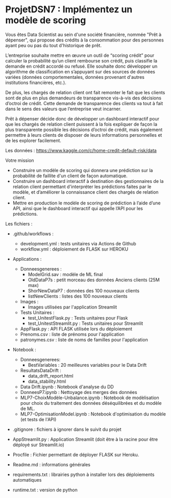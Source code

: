 # ProjetDSN7 : Implémentez un modèle de scoring

Vous êtes Data Scientist au sein d'une société financière, nommée "Prêt à dépenser", qui propose des crédits à la consommation pour des personnes ayant peu ou pas du tout d'historique de prêt.

L’entreprise souhaite mettre en œuvre un outil de “scoring crédit” pour calculer la probabilité qu’un client rembourse son crédit, puis classifie la demande en crédit accordé ou refusé. Elle souhaite donc développer un algorithme de classification en s’appuyant sur des sources de données variées (données comportementales, données provenant d'autres institutions financières, etc.).

De plus, les chargés de relation client ont fait remonter le fait que les clients sont de plus en plus demandeurs de transparence vis-à-vis des décisions d’octroi de crédit. Cette demande de transparence des clients va tout à fait dans le sens des valeurs que l’entreprise veut incarner.

Prêt à dépenser décide donc de développer un dashboard interactif pour que les chargés de relation client puissent à la fois expliquer de façon la plus transparente possible les décisions d’octroi de crédit, mais également permettre à leurs clients de disposer de leurs informations personnelles et de les explorer facilement. 

Les données : https://www.kaggle.com/c/home-credit-default-risk/data

Votre mission

- Construire un modèle de scoring qui donnera une prédiction sur la probabilité de faillite d'un client de façon automatique.
- Construire un dashboard interactif à destination des gestionnaires de la relation client permettant d'interpréter les prédictions faites par le modèle, et d’améliorer la connaissance client des chargés de relation client.
- Mettre en production le modèle de scoring de prédiction à l’aide d’une API, ainsi que le dashboard interactif qui appelle l’API pour les prédictions.


Les fichiers :

- .github/workflows :
	- development.yml : tests unitaires via Actions de Github
	- workflow.yml : déploiement de FLASK sur HEROKU
- Applications :
	- Donneesgenerees :
		- ModelGrid.sav : modèle de ML final
		- OldDataP7s : petit morceau des données Anciens clients (25M max)
		- ShorNewDataP7 : données des 100 nouveaux clients
		- listNewClients : listes des 100 nouveaux clients
	- Images : 
		- Images utilisées par l'application Streamlit
	- Tests Unitaires : 
		- test_UnitestFlask.py : Tests unitaires pour Flask
		- test_UnitestStreamlit.py : Tests unitaires pour Streamlit
	- AppFlask.py : API FLASK utilisée lors du déploiement
	- Prenoms.csv : liste de prénoms pour l'application
	- patronymes.csv : liste de noms de familles pour l'application

- Notebook :
	- Donneesgenerees:
		- BestVariables : 20 meilleures variables pour le Data Drift
	- ResultatsDataDrift :
		- data_drift_report.html
		- data_stability.html
	- Data Drift.ipynb : Notebook d'analyse du DD
	- DonneesP7.ipynb : Nettoyage des merges des données
	- MLP7-ChoixModèle-Unbalance.ipynb : Notebook de modèlisation pour choix du traitement des données déséquilibrées et du modèle de ML.
	- MLP7-OptimisationModel.ipynb : Notebook d'optimisation du modèle (et tests de l'API)
- .gitignore : fichiers à ignorer dans le suivit du projet
- AppStreamlit.py : Application Streamlit (doit être à la racine pour être déployé sur Streamlit.io)
- Procfile : Fichier permettant de déployer FLASK sur Heroku.
- Readme.md : informations générales
- requirements.txt : librairies python à installer lors des déploiements automatiques
- runtime.txt : version de python
